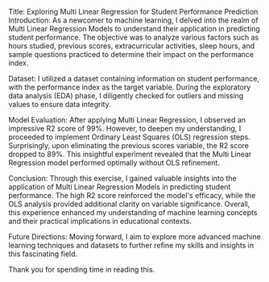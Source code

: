 Title: Exploring Multi Linear Regression for Student Performance Prediction
Introduction:
As a newcomer to machine learning, I delved into the realm of Multi Linear Regression Models to understand their application in predicting student performance. The objective was to analyze various factors such as hours studied, previous scores, extracurricular activities, sleep hours, and sample questions practiced to determine their impact on the performance index.

Dataset:
I utilized a dataset containing information on student performance, with the performance index as the target variable. During the exploratory data analysis (EDA) phase, I diligently checked for outliers and missing values to ensure data integrity.

Model Evaluation:
After applying Multi Linear Regression, I observed an impressive R2 score of 99%. However, to deepen my understanding, I proceeded to implement Ordinary Least Squares (OLS) regression steps. Surprisingly, upon eliminating the previous scores variable, the R2 score dropped to 89%. This insightful experiment revealed that the Multi Linear Regression model performed optimally without OLS refinement.

Conclusion:
Through this exercise, I gained valuable insights into the application of Multi Linear Regression Models in predicting student performance. The high R2 score reinforced the model's efficacy, while the OLS analysis provided additional clarity on variable significance. Overall, this experience enhanced my understanding of machine learning concepts and their practical implications in educational contexts.

Future Directions:
Moving forward, I aim to explore more advanced machine learning techniques and datasets to further refine my skills and insights in this fascinating field.

 Thank you for spending time in reading this.
